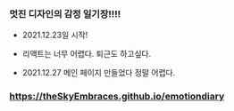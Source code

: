 ### 멋진 디자인의 감정 일기장!!!!

- 2021.12.23일 시작!

* 리액트는 너무 어렵다. 퇴근도 하고싶다.

* 2021.12.27 메인 페이지 만들었다 정말 어렵다.

### https://theSkyEmbraces.github.io/emotiondiary
